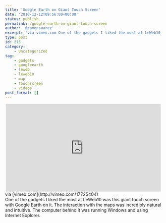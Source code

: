 ```yaml
---
title: 'Google Earth on Giant Touch Screen'
date: '2010-12-12T09:56:00+00:00'
status: publish
permalink: /google-earth-on-giant-touch-screen
author: '@ramonsuarez'
excerpt: 'via vimeo.com One of the gadgets I liked the most at LeWeb10 was this giant touch screen with Google Earth on it. The interaction with the maps was incredibly natural and intuitive. The computer behind it was running Windows and using Internet Exp...'
type: post
id: 215
category:
    - Uncategorized
tag:
    - gadgets
    - googleearth
    - leweb
    - leweb10
    - map
    - touchscreen
    - videos
post_format: []
---
```

<div class="posterous_bookmarklet_entry"><div class="embed-vimeo" style="text-align: center;"><iframe allowfullscreen="" frameborder="0" height="283" mozallowfullscreen="" src="https://player.vimeo.com/video/17725404" webkitallowfullscreen="" width="500"></iframe></div><div class="posterous_quote_citation">via [vimeo.com](http://vimeo.com/17725404)</div>One of the gadgets I liked the most at LeWeb10 was this giant touch screen with Google Earth on it. The interaction with the maps was incredibly natural and intuitive. The computer behind it was running Windows and using Internet Explorer.

</div>